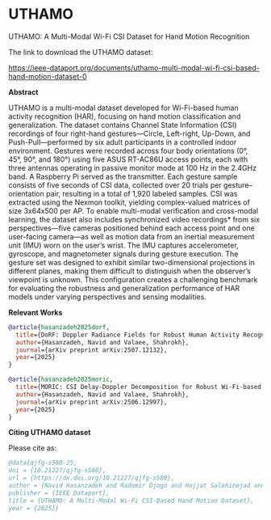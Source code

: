 # UTHAMO
UTHAMO: A Multi-Modal Wi-Fi CSI Dataset for Hand Motion Recognition

The link to download the UTHAMO dataset:

https://ieee-dataport.org/documents/uthamo-multi-modal-wi-fi-csi-based-hand-motion-dataset-0

**Abstract**

UTHAMO is a multi-modal dataset developed for Wi-Fi-based human activity recognition (HAR), focusing on hand motion classification and generalization. The dataset contains Channel State Information (CSI) recordings of four right-hand gestures—Circle, Left-right, Up-Down, and Push-Pull—performed by six adult participants in a controlled indoor environment. Gestures were recorded across four body orientations (0°, 45°, 90°, and 180°) using five ASUS RT-AC86U access points, each with three antennas operating in passive monitor mode at 100 Hz in the 2.4GHz band. A Raspberry Pi served as the transmitter. Each gesture sample consists of five seconds of CSI data, collected over 20 trials per gesture–orientation pair, resulting in a total of 1,920 labeled samples. CSI was extracted using the Nexmon toolkit, yielding complex-valued matrices of size 3x64x500 per AP. To enable multi-modal verification and cross-modal learning, the dataset also includes synchronized video recordings* from six perspectives—five cameras positioned behind each access point and one user-facing camera—as well as motion data from an inertial measurement unit (IMU) worn on the user’s wrist. The IMU captures accelerometer, gyroscope, and magnetometer signals during gesture execution. The gesture set was designed to exhibit similar two-dimensional projections in different planes, making them difficult to distinguish when the observer’s viewpoint is unknown. This configuration creates a challenging benchmark for evaluating the robustness and generalization performance of HAR models under varying perspectives and sensing modalities. 

**Relevant Works**

```bibtex
@article{hasanzadeh2025dorf,
  title={DoRF: Doppler Radiance Fields for Robust Human Activity Recognition Using Wi-Fi},
  author={Hasanzadeh, Navid and Valaee, Shahrokh},
  journal={arXiv preprint arXiv:2507.12132},
  year={2025}
}
```

```bibtex
@article{hasanzadeh2025moric,
  title={MORIC: CSI Delay-Doppler Decomposition for Robust Wi-Fi-based Human Activity Recognition},
  author={Hasanzadeh, Navid and Valaee, Shahrokh},
  journal={arXiv preprint arXiv:2506.12997},
  year={2025}
}
```

**Citing UTHAMO dataset**

Please cite as:

```bibtex
@data{qjfg-s580-25,
doi = {10.21227/qjfg-s580},
url = {https://dx.doi.org/10.21227/qjfg-s580},
author = {Navid Hasanzadeh and Radomir Djogo and Hojjat Salehinejad and Shahrokh Valaee},
publisher = {IEEE Dataport},
title = {UTHAMO: A Multi-Modal Wi-Fi CSI-Based Hand Motion Dataset},
year = {2025}}
```



